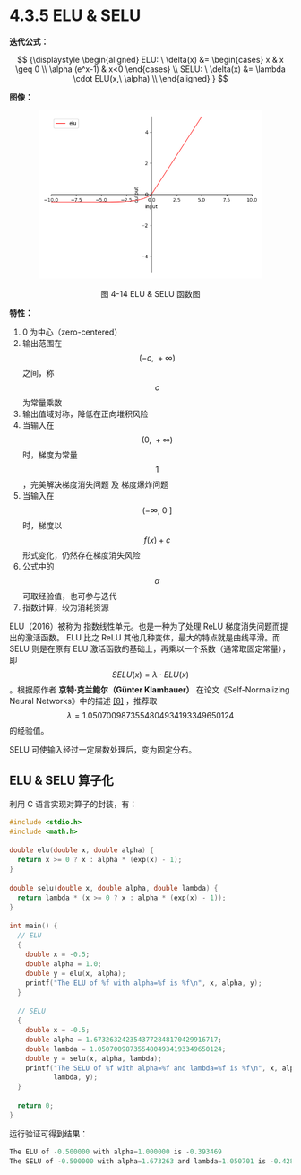 
# 4.3.5 ELU & SELU

**迭代公式：**

$$
{\displaystyle 
 \begin{aligned}
   ELU: \ \delta(x) &= 
    \begin{cases}
       x & x \geq 0 \\
       \alpha (e^x-1) & x<0
    \end{cases} \\
   SELU: \ \delta(x) &= \lambda \cdot ELU(x,\ \alpha) \\
 \end{aligned}
}
$$

**图像：**

<center>
<figure>
   <img  
      width = "400" height = "300"
      src="../../Pictures/ELU.png" alt="">
    <figcaption>
      <p>图 4-14 ELU & SELU 函数图</p>
   </figcaption>
</figure>
</center>

**特性：**

1. 0 为中心（zero-centered）
2. 输出范围在 $$(-c,\ +\infty)$$ 之间，称 $$c$$ 为常量乘数
3. 输出值域对称，降低在正向堆积风险
3. 当输入在 $$(0,\ +\infty)$$ 时，梯度为常量 $$1$$ ，完美解决梯度消失问题 及 梯度爆炸问题
4. 当输入在 $$(-\infty,\ 0\ ]$$ 时，梯度以 $$f(x)+c$$ 形式变化，仍然存在梯度消失风险
5. 公式中的 $$\alpha$$ 可取经验值，也可参与迭代
6. 指数计算，较为消耗资源

ELU（2016）被称为 指数线性单元。也是一种为了处理 ReLU 梯度消失问题而提出的激活函数。 ELU 比之 ReLU 其他几种变体，最大的特点就是曲线平滑。而 SELU 则是在原有 ELU 激活函数的基础上，再乘以一个系数（通常取固定常量），即 $$SELU( x ) = \lambda \cdot ELU( x )$$ 。根据原作者 **京特·克兰鲍尔（Günter Klambauer）** 在论文《Self-Normalizing Neural Networks》中的描述 [\[8\]][ref] ，推荐取 $$\lambda = 1.0507009873554804934193349650124$$ 的经验值。

SELU 可使输入经过一定层数处理后，变为固定分布。

## **ELU & SELU 算子化**

利用 C 语言实现对算子的封装，有：

```C
#include <stdio.h>
#include <math.h>

double elu(double x, double alpha) {
  return x >= 0 ? x : alpha * (exp(x) - 1);
}

double selu(double x, double alpha, double lambda) {
  return lambda * (x >= 0 ? x : alpha * (exp(x) - 1));
}

int main() {
  // ELU
  {
    double x = -0.5;
    double alpha = 1.0;
    double y = elu(x, alpha);
    printf("The ELU of %f with alpha=%f is %f\n", x, alpha, y);
  }

  // SELU
  {
    double x = -0.5;
    double alpha = 1.6732632423543772848170429916717;
    double lambda = 1.0507009873554804934193349650124;
    double y = selu(x, alpha, lambda);
    printf("The SELU of %f with alpha=%f and lambda=%f is %f\n", x, alpha,
           lambda, y);
  }

  return 0;
}
```

运行验证可得到结果：

```C
The ELU of -0.500000 with alpha=1.000000 is -0.393469
The SELU of -0.500000 with alpha=1.673263 and lambda=1.050701 is -0.428348
```


[ref]: References_4.md